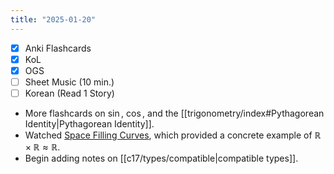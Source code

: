 ```yaml
---
title: "2025-01-20"
---
```


- [x] Anki Flashcards
- [x] KoL
- [x] OGS
- [ ] Sheet Music (10 min.)
- [ ] Korean (Read 1 Story)

* More flashcards on $\sin$, $\cos$, and the [[trigonometry/index#Pythagorean Identity|Pythagorean Identity]].
* Watched [Space Filling Curves](https://www.youtube.com/watch?v=3s7h2MHQtxc), which provided a concrete example of $\mathbb{R} \times \mathbb{R} \approx \mathbb{R}$.
* Begin adding notes on [[c17/types/compatible|compatible types]].